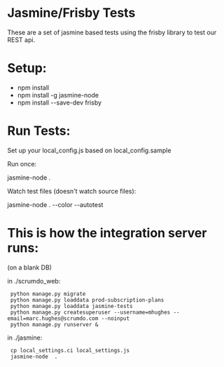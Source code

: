 # Jasmine/Frisby Tests

These are a set of jasmine based tests using the frisby library to test our REST api.

# Setup:

* npm install
* npm install -g jasmine-node
* npm install --save-dev frisby


# Run Tests:

Set up your local_config.js based on local_config.sample

Run once:

jasmine-node  .

Watch test files (doesn't watch source files):

jasmine-node . --color --autotest


# This is how the integration server runs:

(on a blank DB)

in ./scrumdo_web:
````
 python manage.py migrate
 python manage.py loaddata prod-subscription-plans
 python manage.py loaddata jasmine-tests
 python manage.py createsuperuser --username=mhughes --email=marc.hughes@scrumdo.com --noinput
 python manage.py runserver &
````

in ./jasmine:
````
 cp local_settings.ci local_settings.js
 jasmine-node  .
````
